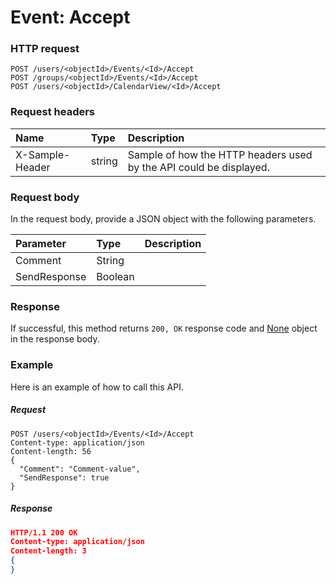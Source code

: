 # Event: Accept


### HTTP request
```http
POST /users/<objectId>/Events/<Id>/Accept
POST /groups/<objectId>/Events/<Id>/Accept
POST /users/<objectId>/CalendarView/<Id>/Accept

```
### Request headers
| Name       | Type | Description|
|:---------------|:--------|:----------|
| X-Sample-Header  | string  | Sample of how the HTTP headers used by the API could be displayed.|

### Request body
In the request body, provide a JSON object with the following parameters.

| Parameter	   | Type	|Description|
|:---------------|:--------|:----------|
|Comment|String||
|SendResponse|Boolean||

### Response
If successful, this method returns `200, OK` response code and [None](../resources/none.md) object in the response body.

### Example
Here is an example of how to call this API.
##### Request
```http
POST /users/<objectId>/Events/<Id>/Accept
Content-type: application/json
Content-length: 56
{
  "Comment": "Comment-value",
  "SendResponse": true
}
```
##### Response
```json
HTTP/1.1 200 OK
Content-type: application/json
Content-length: 3
{
}
```

<!-- uuid: ca5b3775-0ec7-4c4a-9e44-4ecc2304a635
2015-10-09 18:12:08 UTC -->